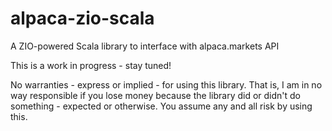 # alpaca-zio-scala
A ZIO-powered Scala library to interface with alpaca.markets API


This is a work in progress - stay tuned!

No warranties - express or implied - for using this library.  That is, I am in no way responsible if you lose money because the library did or didn't do something - expected or otherwise.  You assume any and all risk by using this.
